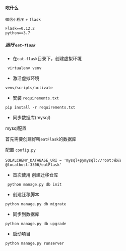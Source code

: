 #### 吃什么

`微信小程序` + `flask`

```
Flask==0.12.2
python==3.7
```

##### 运行 `eat-flask` 

- 在`eat-flask`目录下，创建虚拟环境

```
 virtualenv venv
```

- 激活虚拟环境

```
venv/scripts/activate
```

- 安装 `requirements.txt`

```
pip install -r requirements.txt
```

- 同步数据库(mysql)

mysql配置

首先需要创建好叫`eatFlask`的数据库

配置 `config.py`

```
SQLALCHEMY_DATABASE_URI = 'mysql+pymysql://root:密码@localhost:3306/eatFlask'
```

- 首次使用 创建迁移仓库

```
 python manage.py db init
```

- 创建迁移脚本

```
python manage.py db migrate 
```

- 同步到数据库

```
python manage.py db upgrade    
```

- 启动项目

```
python manage.py runserver
```
